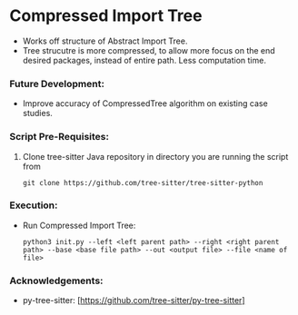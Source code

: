 # Compressed Import Tree

* Works off structure of Abstract Import Tree.
* Tree strucutre is more compressed, to allow more focus on the end desired packages, instead of entire path. Less computation time. 



### Future Development:
* Improve accuracy of CompressedTree algorithm on existing case studies. 

### Script Pre-Requisites:

1. Clone tree-sitter Java repository in directory you are running the script from

    `git clone https://github.com/tree-sitter/tree-sitter-python`


### Execution:

* Run Compressed Import Tree:

    `python3 init.py --left <left parent path> --right <right parent path> --base <base file path> --out <output file> --file <name of file>`


### Acknowledgements:

* py-tree-sitter: [https://github.com/tree-sitter/py-tree-sitter]